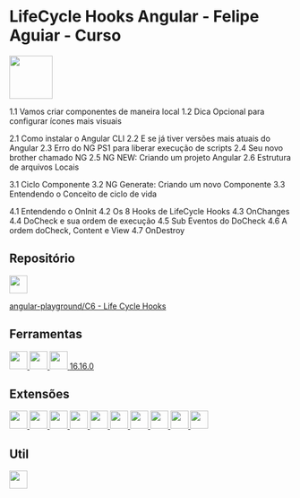 # LifeCycle Hooks Angular - Felipe Aguiar - Curso

<img src="https://assets.dio.me/0qeT5bUyFe1lle9GApv_0fofY28pHWtFwrAwu-Kri_U/f:webp/h:77/q:80/w:77/L2NvdXJzZXMvYmFkZ2UvNjMxYTRiZGMtNjA5MC00YzYwLWI5ODItYzMwOTY2MjZjNzgzLnBuZw" width="77" height="77">

1.1 Vamos criar componentes de maneira local
1.2 Dica Opcional para configurar ícones mais visuais

2.1 Como instalar o Angular CLI
2.2 E se já tiver versões mais atuais do Angular
2.3 Erro do NG PS1 para liberar execução de scripts
2.4 Seu novo brother chamado NG
2.5 NG NEW: Criando um projeto Angular
2.6 Estrutura de arquivos Locais

3.1 Ciclo Componente
3.2 NG Generate: Criando um novo Componente
3.3 Entendendo o Conceito de ciclo de vida

4.1 Entendendo o OnInit
4.2 Os 8 Hooks de LifeCycle Hooks
4.3 OnChanges
4.4 DoCheck e sua ordem de execução
4.5 Sub Eventos do DoCheck
4.6 A ordem doCheck, Content e View
4.7 OnDestroy
 
## Repositório

<a href="https://github.com/felipeAguiarCode/angular-playground">
    <img src="https://github.com/fluidicon.png" width="32" height="32">
</a>

[angular-playground/C6 - Life Cycle Hooks](<angular-playground/C6 - Life Cycle Hooks>)

## Ferramentas

<a href="https://code.visualstudio.com/">
    <img src="https://code.visualstudio.com/assets/favicon.ico" width="32" height="32">
</a>

<a href="https://git-scm.com/">
    <img src="https://git-scm.com/favicon.ico" width="32" height="32">
</a>

<a href="https://nodejs.org/pt">
    <img src="https://nodejs.org/static/images/favicons/favicon.png" width="32" height="32">
	<span>16.16.0</span>
</a>

## Extensões

<a href="https://marketplace.visualstudio.com/items?itemName=eamodio.gitlens">
    <img src="https://eamodio.gallerycdn.vsassets.io/extensions/eamodio/gitlens/2025.7.105/1751361046708/Microsoft.VisualStudio.Services.Icons.Default" width="32" height="32">
</a>

<!-- <a href="https://marketplace.visualstudio.com/items?itemName=ritwickdey.LiveServer">
    <img src="https://ritwickdey.gallerycdn.vsassets.io/extensions/ritwickdey/liveserver/5.7.9/1736542717282/Microsoft.VisualStudio.Services.Icons.Default" width="32" height="32">
</a> -->

<!-- <a href="https://marketplace.visualstudio.com/items?itemName=tldraw-org.tldraw-vscode">
    <img src="https://tldraw-org.gallerycdn.vsassets.io/extensions/tldraw-org/tldraw-vscode/2.96.3/1751378261028/Microsoft.VisualStudio.Services.Icons.Default" width="32" height="32">
</a> -->

<a href="https://marketplace.visualstudio.com/items?itemName=Angular.ng-template">
    <img src="https://angular.gallerycdn.vsassets.io/extensions/angular/ng-template/20.0.1/1747858914724/Microsoft.VisualStudio.Services.Icons.Default" width="32" height="32">
</a>

<a href="https://marketplace.visualstudio.com/items?itemName=formulahendry.auto-close-tag">
    <img src="https://formulahendry.gallerycdn.vsassets.io/extensions/formulahendry/auto-close-tag/0.5.15/1702959502562/Microsoft.VisualStudio.Services.Icons.Default" width="32" height="32">
</a>

<a href="https://marketplace.visualstudio.com/items?itemName=formulahendry.auto-rename-tag">
    <img src="https://formulahendry.gallerycdn.vsassets.io/extensions/formulahendry/auto-rename-tag/0.1.10/1644319230173/Microsoft.VisualStudio.Services.Icons.Default" width="32" height="32">
</a>

<a href="https://marketplace.visualstudio.com/items?itemName=DaltonMenezes.aura-theme">
    <img src="https://daltonmenezes.gallerycdn.vsassets.io/extensions/daltonmenezes/aura-theme/2.1.2/1645289325768/Microsoft.VisualStudio.Services.Icons.Default" width="32" height="32">
</a>

<a href="https://marketplace.visualstudio.com/items?itemName=dracula-theme.theme-dracula">
    <img src="https://dracula-theme.gallerycdn.vsassets.io/extensions/dracula-theme/theme-dracula/2.25.1/1721220788613/Microsoft.VisualStudio.Services.Icons.Default" width="32" height="32">
</a>

<a href="https://marketplace.visualstudio.com/items?itemName=PKief.material-icon-theme">
    <img src="https://pkief.gallerycdn.vsassets.io/extensions/pkief/material-icon-theme/5.24.0/1750679991237/Microsoft.VisualStudio.Services.Icons.Default" width="32" height="32">
</a>

<a href="https://marketplace.visualstudio.com/items?itemName=dbaeumer.vscode-eslint">
    <img src="https://dbaeumer.gallerycdn.vsassets.io/extensions/dbaeumer/vscode-eslint/3.0.15/1749741161930/Microsoft.VisualStudio.Services.Icons.Default" width="32" height="32">
</a>

<a href="https://marketplace.visualstudio.com/items?itemName=esbenp.prettier-vscode">
    <img src="https://esbenp.gallerycdn.vsassets.io/extensions/esbenp/prettier-vscode/11.0.0/1723648421534/Microsoft.VisualStudio.Services.Icons.Default" width="32" height="32">
</a>

<a href="https://marketplace.visualstudio.com/items?itemName=EditorConfig.EditorConfig">
    <img src="https://editorconfig.gallerycdn.vsassets.io/extensions/editorconfig/editorconfig/0.17.4/1748881794309/Microsoft.VisualStudio.Services.Icons.Default" width="32" height="32">
</a>

## Util

<!-- <a href="https://www.w3.org/">
    <img src="https://www.w3.org/assets/logos/w3c/favicon-32.png" width="32" height="32">
</a> -->

<!-- <a href="https://developer.mozilla.org/pt-BR/">
    <img src="https://developer.mozilla.org/favicon.ico" width="32" height="32">
</a> -->

<!-- <a href="https://www.npmjs.com/">
    <img src="https://static-production.npmjs.com/58a19602036db1daee0d7863c94673a4.png" width="32" height="32">
</a> -->

<!-- <a href="https://cssgenerator.org/box-shadow-css-generator.html">
    <img src="https://cssgenerator.org/favicon.png" width="32" height="32">
</a> -->

<!-- <a href="https://caniuse.com/">
    <img src="https://caniuse.com/img/favicon-128.png" width="32" height="32">
</a>  -->

<!-- <a href="https://www.typescriptlang.org/">
    <img src="https://www.typescriptlang.org/favicon-32x32.png?v=8944a05a8b601855de116c8a56d3b3ae" width="32" height="32">
</a> -->

<a href="https://angular.dev/">
    <img src="https://angular.dev/assets/icons/apple-touch-icon.png" width="32" height="32">
</a>

<!-- <a href="https://angularjs.org/">
    <img src="https://angularjs.org/favicon.ico" width="32" height="32">
</a> -->

<!-- <a href="https://stackblitz.com/">
    <img src="https://stackblitz.com/_astro/favicon.svg" width="32" height="32">
</a> -->
